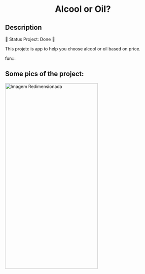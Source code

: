  <H1 align="center">Alcool or Oil?</H1>

<H2 aling="center">Description</H2>

<p>🚧  Status Project: Done 🚧</p>

<p>This projetc is app to help you choose alcool or oil based on price.</p>

<p>fun::: </p>

<h2>Some pics of the project:</h2>

<img src="https://github.com/gitGustavoH/alcoolOrOil/assets/128552810/83f82848-3119-40d4-b852-42283fe2f5f6" alt="Imagem Redimensionada" align="center" width="300" height="600">

